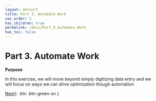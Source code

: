 ```yaml
---
layout: default
title: Part 3. Automate Work
nav_order: 5
has_children: true
permalink: /docs/Part_4_Automate_Work
has_toc: false
---
```


# Part 3. Automate Work

**Purpose**

In this exercise, we will move beyond simply digitizing data entry and we will focus on ways we can drive optimization though automation

[Next](./Part_3.1_Automate_Work.md){: .btn .btn-green-sn }

